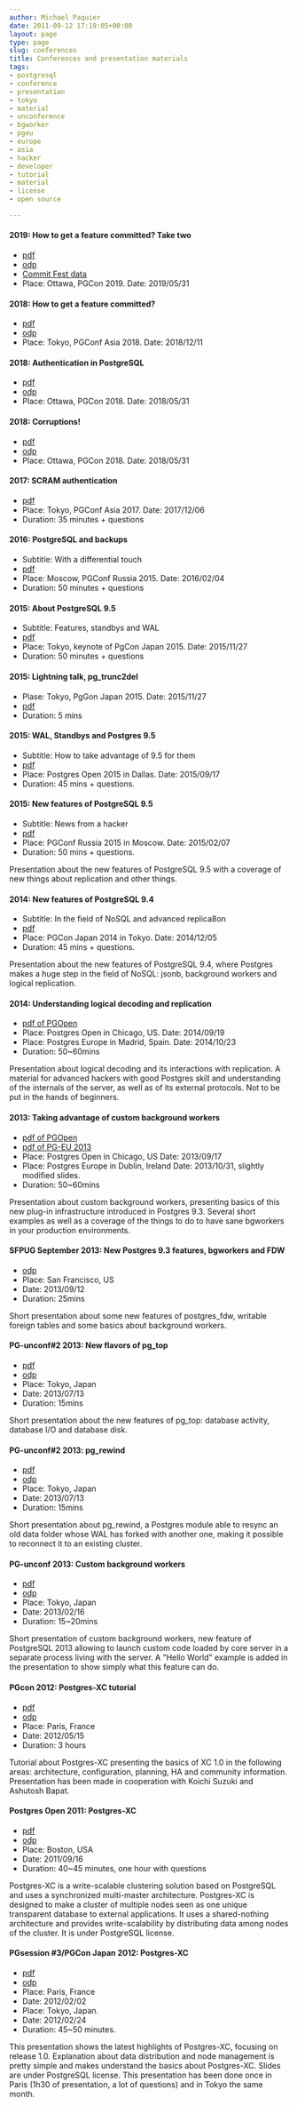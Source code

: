 ```yaml
---
author: Michael Paquier
date: 2011-09-12 17:19:05+00:00
layout: page
type: page
slug: conferences
title: Conferences and presentation materials
tags:
- postgresql
- conference
- presentation
- tokyo
- material
- unconference
- bgworker
- pgeu
- europe
- asia
- hacker
- developer
- tutorial
- material
- license
- open source

---
```


#### 2019: How to get a feature committed?  Take two

  * [pdf](/content/materials/20190531_feature_commit.pdf)
  * [odp](/content/materials/20190531_feature_commit.odp)
  * [Commit Fest data](/content/materials/20190531_cf_data.ods)
  * Place: Ottawa, PGCon 2019. Date: 2019/05/31

#### 2018: How to get a feature committed?

  * [pdf](/content/materials/20181211_feature_commit.pdf)
  * [odp](/content/materials/20181211_feature_commit.odp)
  * Place: Tokyo, PGConf Asia 2018. Date: 2018/12/11

#### 2018: Authentication in PostgreSQL

  * [pdf](/content/materials/20180531_pgcon_auth.pdf)
  * [odp](/content/materials/20180531_pgcon_auth.odp)
  * Place: Ottawa, PGCon 2018. Date: 2018/05/31

#### 2018: Corruptions!

  * [pdf](/content/materials/20180531_pgcon_corruptions.pdf)
  * [odp](/content/materials/20180531_pgcon_corruptions.odp)
  * Place: Ottawa, PGCon 2018. Date: 2018/05/31

#### 2017: SCRAM authentication

  * [pdf](/content/materials/20171206_scram.pdf)
  * Place: Tokyo, PGConf Asia 2017. Date: 2017/12/06
  * Duration: 35 minutes + questions

#### 2016: PostgreSQL and backups

  * Subtitle: With a differential touch
  * [pdf](/content/materials/20160205_backups_russia.pdf)
  * Place: Moscow, PGConf Russia 2015. Date: 2016/02/04
  * Duration: 50 minutes + questions

#### 2015: About PostgreSQL 9.5

  * Subtitle: Features, standbys and WAL
  * [pdf](/content/materials/20151127_pgconjp_pg95.pdf)
  * Place: Tokyo, keynote of PgCon Japan 2015. Date: 2015/11/27
  * Duration: 50 minutes + questions

#### 2015: Lightning talk, pg_trunc2del

  * Plase: Tokyo, PgGon Japan 2015. Date: 2015/11/27
  * [pdf](/content/materials/20151127_pg_trunc2del.pdf)
  * Duration: 5 mins

#### 2015: WAL, Standbys and Postgres 9.5

  * Subtitle: How to take advantage of 9.5 for them
  * [pdf](/content/materials/20150917_pgopen2015_standbys.pdf)
  * Place: Postgres Open 2015 in Dallas. Date: 2015/09/17
  * Duration: 45 mins + questions.

#### 2015: New features of PostgreSQL 9.5

  * Subtitle: News from a hacker
  * [pdf](/content/materials/20150207_postgres_95_features.pdf)
  * Place: PGConf Russia 2015 in Moscow. Date: 2015/02/07
  * Duration: 50 mins + questions.

Presentation about the new features of PostgreSQL 9.5 with a coverage
of new things about replication and other things.

#### 2014: New features of PostgreSQL 9.4

  * Subtitle: In the field of NoSQL and advanced replica8on
  * [pdf](/content/materials/20141205_postgres_94_features.pdf)
  * Place: PGCon Japan 2014 in Tokyo. Date: 2014/12/05
  * Duration: 45 mins + questions.

Presentation about the new features of PostgreSQL 9.4, where Postgres
makes a huge step in the field of NoSQL: jsonb, background workers and
logical replication.

#### 2014: Understanding logical decoding and replication

  * [pdf of PGOpen](/content/materials/20140919_pgopen_logirep.pdf)
  * Place: Postgres Open in Chicago, US. Date: 2014/09/19
  * Place: Postgres Europe in Madrid, Spain. Date: 2014/10/23
  * Duration: 50~60mins

Presentation about logical decoding and its interactions with replication.
A material for advanced hackers with good Postgres skill and understanding
of the internals of the server, as well as of its external protocols.
Not to be put in the hands of beginners.

#### 2013: Taking advantage of custom background workers

  * [pdf of PGOpen](/content/materials/20130916_pgopen_bgworker.pdf)
  * [pdf of PG-EU 2013](/content/materials/20131029_pgopen_bgworker.pdf)
  * Place: Postgres Open in Chicago, US Date: 2013/09/17
  * Place: Postgres Europe in Dublin, Ireland Date: 2013/10/31, slightly modified slides.
  * Duration: 50~60mins

Presentation about custom background workers, presenting basics of this
new plug-in infrastructure introduced in Postgres 9.3. Several short
examples as well as a coverage of the things to do to have sane bgworkers
in your production environments.

#### SFPUG September 2013: New Postgres 9.3 features, bgworkers and FDW

  * [odp](/content/materials/20130912_sfpug_pg93.odp)
  * Place: San Francisco, US
  * Date: 2013/09/12
  * Duration: 25mins

Short presentation about some new features of postgres_fdw, writable
foreign tables and some basics about background workers.

#### PG-unconf#2 2013: New flavors of pg_top

  * [pdf](/content/materials/20130713_pgunconf_pg_top.pdf)
  * [odp](/content/materials/20130713_pgunconf_pg_top.odp)
  * Place: Tokyo, Japan
  * Date: 2013/07/13
  * Duration: 15mins

Short presentation about the new features of pg_top: database activity,
database I/O and database disk.

#### PG-unconf#2 2013: pg_rewind

  * [pdf](/content/materials/20130713_pgunconf_pg_rewind.pdf)
  * [odp](/content/materials/20130713_pgunconf_pg_rewind.odp)
  * Place: Tokyo, Japan
  * Date: 2013/07/13
  * Duration: 15mins

Short presentation about pg_rewind, a Postgres module able to resync an
old data folder whose WAL has forked with another one, making it possible
to reconnect it to an existing cluster.

#### PG-unconf 2013: Custom background workers

  * [pdf](/content/materials/20120216_pgunconf_bgworker.pdf)
  * [odp](/content/materials/20120216_pgunconf_bgworker.odp)
  * Place: Tokyo, Japan
  * Date: 2013/02/16
  * Duration: 15~20mins

Short presentation of custom background workers, new feature of PostgreSQL
2013 allowing to launch custom code loaded by core server in a separate
process living with the server. A "Hello World" example is added in the
presentation to show simply what this feature can do.

#### PGcon 2012: Postgres-XC tutorial

  * [pdf](/content/materials/20120515_PGXC_Tutorial_global.pdf)
  * [odp](/content/materials/20120515_PGXC_Tutorial_global.odp)
  * Place: Paris, France
  * Date: 2012/05/15
  * Duration: 3 hours

Tutorial about Postgres-XC presenting the basics of XC 1.0 in the following
areas: architecture, configuration, planning, HA and community information.
Presentation has been made in cooperation with Koichi Suzuki and Ashutosh
Bapat.

#### Postgres Open 2011: Postgres-XC

  * [pdf](/content/materials/20110916_pgopen_xc.pdf)
  * [odp](/content/materials/20110916_pgopen_xc.odp)
  * Place: Boston, USA
  * Date: 2011/09/16
  * Duration: 40~45 minutes, one hour with questions

Postgres-XC is a write-scalable clustering solution based on PostgreSQL
and uses a synchronized multi-master architecture. Postgres-XC is designed
to make a cluster of multiple nodes seen as one unique transparent database
to external applications. It uses a shared-nothing architecture and
provides write-scalability by distributing data among nodes of the cluster.
It is under PostgreSQL license.

#### PGsession #3/PGCon Japan 2012: Postgres-XC

  * [pdf](/content/materials/20120202_pgsession_xc.pdf)
  * [odp](/content/materials/20120202_pgsession_xc.odp)
  * Place: Paris, France
  * Date: 2012/02/02
  * Place: Tokyo, Japan.
  * Date: 2012/02/24
  * Duration: 45~50 minutes.

This presentation shows the latest highlights of Postgres-XC, focusing on
release 1.0. Explanation about data distribution and node management is
pretty simple and makes understand the basics about Postgres-XC. Slides
are under PostgreSQL license. This presentation has been done once in
Paris (1h30 of presentation, a lot of questions) and in Tokyo the same
month.
